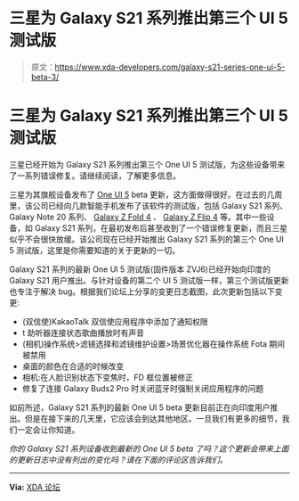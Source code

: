 # 三星为 Galaxy S21 系列推出第三个 UI 5 测试版

> 原文：<https://www.xda-developers.com/galaxy-s21-series-one-ui-5-beta-3/>

# 三星为 Galaxy S21 系列推出第三个 UI 5 测试版

三星已经开始为 Galaxy S21 系列推出第三个 One UI 5 测试版，为这些设备带来了一系列错误修复。请继续阅读，了解更多信息。

三星为其旗舰设备发布了 [One UI 5](https://www.xda-developers.com/samsung-one-ui-5-open-beta-hands-on/) beta 更新，这方面做得很好。在过去的几周里，该公司已经向几款智能手机发布了该软件的测试版，包括 Galaxy S21 系列、Galaxy Note 20 系列、 [Galaxy Z Fold 4](https://www.xda-developers.com/samsung-galaxy-z-fold-4-review/) 、 [Galaxy Z Flip 4](https://www.xda-developers.com/samsung-galaxy-z-flip-4-review/) 等。其中一些设备，如 Galaxy S21 系列，在最初发布后甚至收到了一个错误修复更新，而且三星似乎不会很快放缓。该公司现在已经开始推出 Galaxy S21 系列的第三个 One UI 5 测试版，这里是你需要知道的关于更新的一切。

Galaxy S21 系列的最新 One UI 5 测试版(固件版本 ZVJ6)已经开始向印度的 Galaxy S21 用户推出。与针对设备的第二个 UI 5 测试版一样，第三个测试版更新也专注于解决 bug。根据我们论坛上分享的变更日志截图，此次更新包括以下变更:

*   (双信使)KakaoTalk 双信使应用程序中添加了通知权限
*   t 助听器连接状态歌曲播放时有声音
*   (相机)操作系统>滤镜选择和滤镜维护设置>场景优化器在操作系统 Fota 期间被禁用
*   桌面的颜色在合适的时候改变
*   相机:在人脸识别状态下变焦时，FD 框位置被修正
*   修复了连接 Galaxy Buds2 Pro 时关闭蓝牙时强制关闭应用程序的问题

如前所述，Galaxy S21 系列的最新 One UI 5 beta 更新目前正在向印度用户推出。但是在接下来的几天里，它应该会到达其他地区。一旦我们有更多的细节，我们一定会让你知道。

*你的 Galaxy S21 系列设备收到最新的 One UI 5 beta 了吗？这个更新会带来上面的更新日志中没有列出的变化吗？请在下面的评论区告诉我们。*

* * *

**Via:** [XDA 论坛](https://forum.xda-developers.com/t/one-ui-5-0-beta-exynos-official-android-13.4486617/post-87597951)